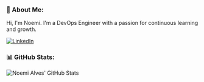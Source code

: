 ### 💫 About Me:
Hi, I'm Noemi. I'm a DevOps Engineer with a passion for continuous learning and growth. 

[![LinkedIn](https://img.shields.io/badge/LinkedIn-%230077B5.svg?logo=linkedin&logoColor=white)](https://linkedin.com/in/noemialves) 


### 📊 GitHub Stats:<br/>
![Noemi Alves' GitHub Stats](https://github-readme-stats-sigma-five.vercel.app/api/top-langs/?username=noemialves&theme=omni&hide_border=false&include_all_commits=true&count_private=true&layout=compact)

